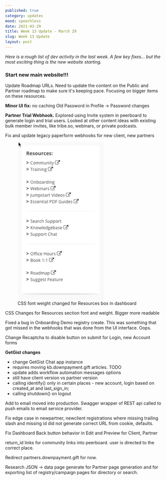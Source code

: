 ```yaml
---
published: true
category: updates
mood: speechless
date: 2021-03-29
title: Week 13 Update - March 29
slug: Week 13 Update
layout: post
---
```


_Here is a rough list of dev activity in the last week.  A few key fixes... but the most exciting thing is the new website starting._

### Start new main website!!!

Update Roadmap URLs.  Need to update the content on the Public and Partner roadmap to make sure it's keeping pace.  Focusing on bigger items on these resources.

**Minor UI fix:**  no caching Old Password in Profile -> Password changes

**Partner Trial Webhook.**  Explored using Invite system in peerboard to generate login and trial users.  Looked at other content ideas with existing bulk member invites, like tribe.so, webinars, or private podcasts.

Fix and update legacy paperform webhooks for new client, new partners

<!--more-->

<figure class="alignright">
    <img width="" src="/assets/images/screenshots/resources-font.png" />
    <figcaption>CSS font weight changed for Resources box in dashboard</figcaption>
</figure>

CSS Changes for Resources section font and weight.  Bigger more readable

Fixed a bug in Onboarding Demo registry create.   This was something that got missed in the webhooks that was done from the UI interface.  Oops.

Change Recaptcha to disable button on submit for Login, new Account forms

**GetGist changes**
 - change GetGist Chat app instance
 - requires moving kb.downpayment.gift articles. TODO
 - update adds workflow automation messages options
 - still have client version vs partner version
 - calling identify() only in certain places - new account, login based on created_at and last_sign_in;  
 - calling shutdown() on logout

Add to email moved into production.  Swagger wrapper of REST api called to push emails to email service provider.

Fix edge case in newpartner, newclient registrations where missing trailing slash and missing id did not generate correct URL from cookie, defaults.

Fix Dashboard Back button behavior in Edit and Preview for Client, Partner



return_id links for community links into peerboard.  user is directed to the correct place.

Redirect partners.downpayment.gift for now.

Research JSON -> data page generate for Partner page generation and for exporting list of registry/campaign pages for directory or search.
